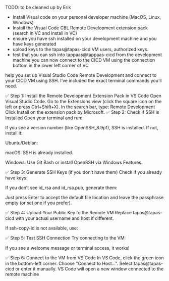 TODO: to be cleaned up by Erik

- Install Visual code on your personal developer machine (MacOS, Linux, Windows)
- Install the Visual Code CBL Remote Development extension pack (search in VC and install in VC)
- ensure you have ssh installed on your development machine and you have keys generated
- upload keys to the tapas@tapas-cicd VM users, authorized keys.
- test that you can ssh into tappaas@tappaas-cicd from the development machine
you can now connect to the CICD VM using the connection bottom in the lower left corner of VC

help you set up Visual Studio Code Remote Development and connect to your CICD VM using SSH. I’ve included the exact terminal commands you’ll need.

✅ Step 1: Install the Remote Development Extension Pack in VS Code
Open Visual Studio Code.
Go to the Extensions view (click the square icon on the left or press Ctrl+Shift+X).
In the search bar, type:
Remote Development
Click Install on the extension pack by Microsoft.
✅ Step 2: Check if SSH is Installed
Open your terminal and run:


If you see a version number (like OpenSSH_8.9p1), SSH is installed. If not, install it:

Ubuntu/Debian:


macOS: SSH is already installed.

Windows: Use Git Bash or install OpenSSH via Windows Features.

✅ Step 3: Generate SSH Keys (if you don’t have them)
Check if you already have keys:


If you don’t see id_rsa and id_rsa.pub, generate them:


Just press Enter to accept the default file location and leave the passphrase empty (or set one if you prefer).

✅ Step 4: Upload Your Public Key to the Remote VM
Replace tapas@tapas-cicd with your actual username and host if different.


If ssh-copy-id is not available, use:


✅ Step 5: Test SSH Connection
Try connecting to the VM:


If you see a welcome message or terminal access, it works!

✅ Step 6: Connect to the VM from VS Code
In VS Code, click the green icon in the bottom-left corner.
Choose "Connect to Host...".
Select tapas@tapas-cicd or enter it manually.
VS Code will open a new window connected to the remote machine